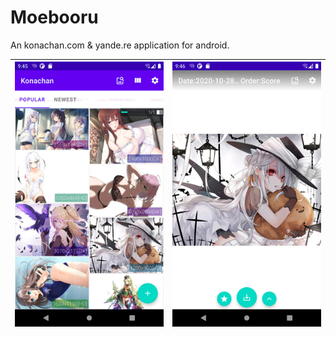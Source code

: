 # Moebooru
An konachan.com & yande.re application for android.

|![Main](https://github.com/yueeng/moebooru/blob/gh-pages/Screenshot_1603964729.jpg)|![Preview](https://github.com/yueeng/moebooru/blob/gh-pages/Screenshot_1603964806.jpg)|
---|---
